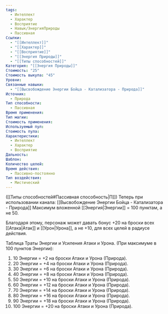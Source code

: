 ```yaml
---
tags:
  - Интеллект
  - Характер
  - Восприятие
  - Навык/ЭнергияПрироды
  - Пассивная
Ссылки:
  - "[[Интеллект]]"
  - "[[Характер]]"
  - "[[Восприятие]]"
  - "[[Энергия Природы]]"
  - "[[Типы способностей]]"
Категория: "[[Энергия Природы]]"
Стоимость: "25"
Стоимость выкупа: "45"
Уровни: 
Связанные навыки:
  - "[[Высвобождение Энергии Бойца - Катализатора - Природа]]"
Источник:
  - Природа
Тип способности:
  - Пассивная
Время применения: 
Тип магии: 
Стоимость применения: 
Используемый пул: 
Стоимость пула: 
Характеристики:
  - Интеллект
  - Характер
  - Восприятие
Дальность: 
Шаблон: 
Количество целей: 
Время действия:
  - Пассивно-постоянно
Тип воздействия:
  - Мистический
---
```

([[Типы способностей#Пассивная способность|П]]) Теперь при использовании канала: [[Высвобождение Энергии Бойца - Катализатора - Природа]] Максимум вложенной [[Энергия|Энергии]] = 100 пунктам, а не 50.

Благодаря этому, персонаж может давать бонус +20 на броски всех [[Атака|Атак]] и [[Урон|Урона]], а не +10, для всех целей в радиусе действия. 

Таблица Траты Энергии и Усиления Атаки и Урона.
(При максимуме в 100 пунктов Энергии):

1. 10 Энергии = +2 на броски Атаки и Урона (Природа).
2. 20 Энергии = +4 на броски Атаки и Урона (Природа).
3. 30 Энергии = +6 на броски Атаки и Урона (Природа). 
4. 40 Энергии = +8 на броски Атаки и Урона (Природа).
5. 50 Энергии = +10 на броски Атаки и Урона (Природа). 
6. 60 Энергии = +12 на броски Атаки и Урона (Природа). 
7. 70 Энергии = +14 на броски Атаки и Урона (Природа). 
8. 80 Энергии = +16 на броски Атаки и Урона (Природа). 
9. 90 Энергии = +18 на броски Атаки и Урона (Природа). 
10. 100 Энергии = +20 на броски Атаки и Урона (Природа). 